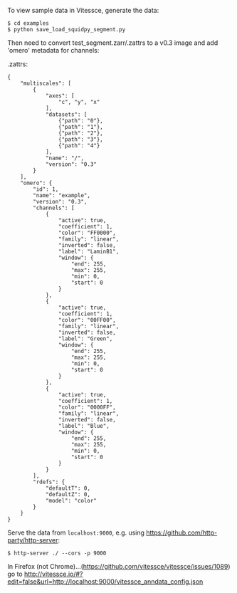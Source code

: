 
To view sample data in Vitessce, generate the data:

    $ cd examples
    $ python save_load_squidpy_segment.py


Then need to convert test_segment.zarr/.zattrs to a v0.3 image and add 'omero' metadata for channels:

.zattrs:

```
{
    "multiscales": [
        {
            "axes": [
                "c", "y", "x"
            ],
            "datasets": [
                {"path": "0"},
                {"path": "1"},
                {"path": "2"},
                {"path": "3"},
                {"path": "4"}
            ],
            "name": "/",
            "version": "0.3"
        }
    ],
    "omero": {
        "id": 1,                          
        "name": "example",               
        "version": "0.3",                
        "channels": [
            {
                "active": true,
                "coefficient": 1,
                "color": "FF0000",
                "family": "linear",
                "inverted": false,
                "label": "LaminB1",
                "window": {
                    "end": 255,
                    "max": 255,
                    "min": 0,
                    "start": 0
                }
            },
            {
                "active": true,
                "coefficient": 1,
                "color": "00FF00",
                "family": "linear",
                "inverted": false,
                "label": "Green",
                "window": {
                    "end": 255,
                    "max": 255,
                    "min": 0,
                    "start": 0
                }
            },
            {
                "active": true,
                "coefficient": 1,
                "color": "0000FF",
                "family": "linear",
                "inverted": false,
                "label": "Blue",
                "window": {
                    "end": 255,
                    "max": 255,
                    "min": 0,
                    "start": 0
                }
            }
        ],
        "rdefs": {
            "defaultT": 0,
            "defaultZ": 0,
            "model": "color"
        }
    }
}
```

Serve the data from `localhost:9000`, e.g. using https://github.com/http-party/http-server:

    $ http-server ./ --cors -p 9000

In Firefox (not Chrome)...(https://github.com/vitessce/vitessce/issues/1089)
go to http://vitessce.io/#?edit=false&url=http://localhost:9000/vitessce_anndata_config.json
